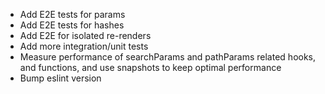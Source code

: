 <!-- TODO start -->
- Add E2E tests for params
- Add E2E tests for hashes
- Add E2E for isolated re-renders
- Add more integration/unit tests
- Measure performance of searchParams and pathParams related hooks, and functions, and use snapshots to keep optimal performance
- Bump eslint version
<!-- TODO end -->

<!-- 
  This file is in the "._" directory, so that we can have it at the top of directory tree.

  We can Add todo list between TODO start and TODO end like:
  - todo 1
  - todo 2

  We should never remove `TODO start` and `TODO end` comments so that pre-push
  hook can inform about left todos.
-->
